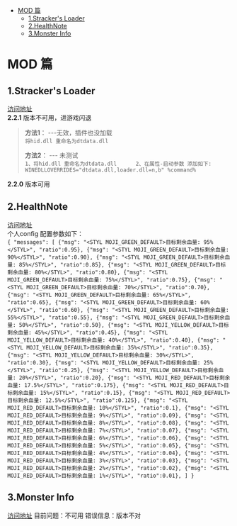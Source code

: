 - [MOD 篇](#mod--)
  * [1.Stracker's Loader](#1stracker-s-loader)
  * [2.HealthNote](#2healthnote)
  * [3.Monster Info](#3monster-info)

# MOD 篇  
## 1.Stracker's Loader
[访问地址](https://www.nexusmods.com/monsterhunterworld/mods/1982)  
**2.2.1**   版本不可用，进游戏闪退  

>**方法1**： ---无效，插件也没加载  
>`
>将hid.dll 重命名为dtdata.dll   
>`    
>  
>**方法2**： --- 未测试  
>`
>1、将hid.dll 重命名为dtdata.dll     
>2、在属性-启动参数 添加如下:  
>WINEDLLOVERRIDES="dtdata.dll,loader.dll=n,b" %command%  
>`

**2.2.0**    版本可用    

## 2.HealthNote
[访问地址](https://www.nexusmods.com/monsterhunterworld/mods/2669)  
个人config 配置参数如下：  
`
{
	"messages": [
	{"msg": "<STYL MOJI_GREEN_DEFAULT>目标剩余血量: 95%</STYL>", "ratio":0.95},
	{"msg": "<STYL MOJI_GREEN_DEFAULT>目标剩余血量: 90%</STYL>", "ratio":0.90},
	{"msg": "<STYL MOJI_GREEN_DEFAULT>目标剩余血量: 85%</STYL>", "ratio":0.85},
	{"msg": "<STYL MOJI_GREEN_DEFAULT>目标剩余血量: 80%</STYL>", "ratio":0.80},
	{"msg": "<STYL MOJI_GREEN_DEFAULT>目标剩余血量: 75%</STYL>", "ratio":0.75},
	{"msg": "<STYL MOJI_GREEN_DEFAULT>目标剩余血量: 70%</STYL>", "ratio":0.70},
	{"msg": "<STYL MOJI_GREEN_DEFAULT>目标剩余血量: 65%</STYL>", "ratio":0.65},
	{"msg": "<STYL MOJI_GREEN_DEFAULT>目标剩余血量: 60%</STYL>", "ratio":0.60},
	{"msg": "<STYL MOJI_GREEN_DEFAULT>目标剩余血量: 55%</STYL>", "ratio":0.55},
	{"msg": "<STYL MOJI_GREEN_DEFAULT>目标剩余血量: 50%</STYL>", "ratio":0.50},
	{"msg": "<STYL MOJI_YELLOW_DEFAULT>目标剩余血量: 45%</STYL>", "ratio":0.45},
	{"msg": "<STYL MOJI_YELLOW_DEFAULT>目标剩余血量: 40%</STYL>", "ratio":0.40},
	{"msg": "<STYL MOJI_YELLOW_DEFAULT>目标剩余血量: 35%</STYL>", "ratio":0.35},
	{"msg": "<STYL MOJI_YELLOW_DEFAULT>目标剩余血量: 30%</STYL>", "ratio":0.30},
	{"msg": "<STYL MOJI_YELLOW_DEFAULT>目标剩余血量: 25%</STYL>", "ratio":0.25},
	{"msg": "<STYL MOJI_YELLOW_DEFAULT>目标剩余血量: 20%</STYL>", "ratio":0.20},
	{"msg": "<STYL MOJI_RED_DEFAULT>目标剩余血量: 17.5%</STYL>", "ratio":0.175},
	{"msg": "<STYL MOJI_RED_DEFAULT>目标剩余血量: 15%</STYL>", "ratio":0.15},
	{"msg": "<STYL MOJI_RED_DEFAULT>目标剩余血量: 12.5%</STYL>", "ratio":0.125},
	{"msg": "<STYL MOJI_RED_DEFAULT>目标剩余血量: 10%</STYL>", "ratio":0.1},
	{"msg": "<STYL MOJI_RED_DEFAULT>目标剩余血量: 9%</STYL>", "ratio":0.09},
	{"msg": "<STYL MOJI_RED_DEFAULT>目标剩余血量: 8%</STYL>", "ratio":0.08},
	{"msg": "<STYL MOJI_RED_DEFAULT>目标剩余血量: 7%</STYL>", "ratio":0.07},
	{"msg": "<STYL MOJI_RED_DEFAULT>目标剩余血量: 6%</STYL>", "ratio":0.06},
	{"msg": "<STYL MOJI_RED_DEFAULT>目标剩余血量: 5%</STYL>", "ratio":0.05},
	{"msg": "<STYL MOJI_RED_DEFAULT>目标剩余血量: 4%</STYL>", "ratio":0.04},
	{"msg": "<STYL MOJI_RED_DEFAULT>目标剩余血量: 3%</STYL>", "ratio":0.03},
	{"msg": "<STYL MOJI_RED_DEFAULT>目标剩余血量: 2%</STYL>", "ratio":0.02},
	{"msg": "<STYL MOJI_RED_DEFAULT>目标剩余血量: 1%</STYL>", "ratio":0.01},
	]
	}
`  

## 3.Monster Info
[访问地址](https://www.nexusmods.com/monsterhunterworld/mods/3251)
目前问题：不可用
错误信息：版本不对
